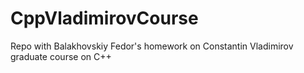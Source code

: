 # CppVladimirovCourse
Repo with Balakhovskiy Fedor's homework on Constantin Vladimirov graduate course on C++
